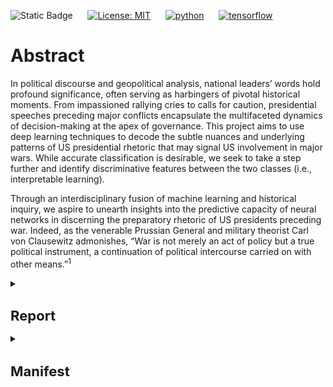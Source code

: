 ![Static Badge](https://img.shields.io/badge/Repo_Status%3A-Final_Release-blue?style=flat&logo=data%3Aimage%2Fpng%3Bbase64%2CiVBORw0KGgoAAAANSUhEUgAAAC0AAAAiCAMAAAD8kqB9AAAClFBMVEUAAAD%2F%2F%2F%2FBYzTCysr2WxvyQRLnSibjUy3VZSLbQyvSjHHIjEX5%2F%2F%2F5%2B%2FvIz9D8%2F%2F%2F4WhryWRz3QBHxUR7ySh%2FxbBjsTiHwbxnnTCXVQiz96eTg4N%2Fd3dzL0tH0XDPFzc32SRv0UB%2F3WRr4XRn1SR32VBv1Uhz0TB71URz0QBDySh3%2FYAP4ZxT1YxnwXRz0ZxnvTh7vVR7yPhDxQhfrTB%2FcVCLfRSzUUCfdPCbLciPQOjLu8fHc5OXn5eT85uHj4uHY19bKt6%2F3WBv2Uhv0WS%2F1TSDyWjT0Sx33XBr3Vhv0Vxz3XRr3Xhr1Uhv0Ux30SRv0Whv3Yhn2Xhr0UhzzPg%2F2RBb0Tx7zPg%2FzPg7zUR33YxjyTh%2F7XgL6WQDxTh%2FwVB%2F3Pw%2FzPA3wTh7zYRv1aBntTCDxXhzrTx%2FwSh7oYCDxaxjuTiDmSyHsWR7rPxnoQiXnchrmehr%2B9%2FTs7%2FD%2B7unW2djQ19jm2dbHxcLKuLD3v6%2FJrKL1SRvvelv25ePBxML7aRfg7%2FbS5ezY7PDA1t32VBv2UBz0SR70QxT0QxT0QxT2VRv1VRz3Yhn1Sx34VRvyTB%2F1Sh71Rhj2Uhz2TBj3YRn3Yxn1RBb5ZBfxTB%2F2ZBn7Zgz4Zhj4QhPuWB30ZBrySR3yXhzvSyDvWRv3PxDvTR%2F0WRzyYhvyPQ32aRryahrvViDuYhnxQRPzbRrsRh%2FYXSPuchnrcxjRp5vqbEr5v6%2F0cU3wWDD849vQqqD3pI32n4b2moDfhmznlmTocVD0XjX5Vhrl5ubKtKvirZ%2FPpprTpZbWnI%2F8q3z2lnv4lHn5pXXwn27fhGrfgmjlkF%2F5klzmclPjcFD1bUn0Z0Ptd0H3bDb0VCr0WyT4WRn7YRf4PQvBMCeZAAAAs3RSTlMA%2FQj72VQnHBIPBgX%2B%2Fv78%2BKqajGI0LyolBv7%2B%2Fv79%2FPX09PTu287Cv7%2B1oqCTi394c1pONCIYFRINCv7%2B%2Fv7%2B%2Fv79%2Ffv39fHw7evp4uHS0M%2FMysXFwbq4s7Cwq6SimpGQgX59eHJoYFlRUElHRD8sGRX%2B%2Fv7%2B%2Fv7%2B%2Fv7%2B%2Fv38%2FPv6%2Bvn57u3p4%2BLd19bV0tLNzcrIwsC5trSnp6eioJ%2Bem5uVlZWRkIiDbmlcS0tEOTQjHZlkpy4AAAI7SURBVDjLYqAPyBHU0Y6NjZlvCuZxLp%2BtrR2jI5iOS7nWjX2nT1xQ5ARzuKdc3Xf%2BzDV%2Fdlyq2dt3NvHbqUhAzJ50vKWxzi0Pt1sSttRLM25bAWYbbXd0YDwVgcflEirH%2BHi2dpoBmVyhe%2BWtd7isBTLxGM4MNDyRQZKBdXtlKf%2FJCLzBwua%2BGWh4BzsDE8RoY%2FyhuGQLsz3%2F5USg0Y4yjHvCufCrZlPYLMuztYt9%2Bjk%2BXjs5Y0JRJAQ0nHFbiNthaaDRQD4RhlfdPsvHKyXHSjj%2BhfYz2xbVVtsw7tbkIqxaAmg4b3kFwmjChh%2BSgRhNGIi57iyTKS45YIRDHiAONMMvyjvw70Iz2hzOMs3kQDX8qI3UARRXc2duQJLXW4MsN%2FdS864QJiQBUb1cZHnTeQvFETwTxSNXkFxdoCdoguZ2wwDdjXDOguvqcKMLkwOEOTG8mh%2FpoysOM7xGBMrapM8SnIM1aDL8PGat4waxJFPZIe7V9fZNlcQRklYiagKB%2BqLcEJ74yqlKqklmeGLGyjjSU3laimiB%2BCrAoryVwkTMgYGHUzHIUjMDr1sNPso3BeLZcKpjMmfisEwTzErRiQpUVurXmNgm0Dtjjn7WsuRCDqAMWvj1%2BAWxsHgcdPJUnRwnst6CwVIsQ1ij28vpoAALS5Ca6mIU1aujVaINklp9s%2FMtkEQ52fKCneMN4tzDDNGcsmiCsIZzGoYLcxXVhNW1mNCFLZb6q2MrILO1%2BmZKYPMorlBlIBcAACpxj1lvNSqgAAAAAElFTkSuQmCC&labelColor=%23232D4B&color=%23E57200) &nbsp; &nbsp; &nbsp;[![License: MIT](https://img.shields.io/badge/License-MIT-yellow.svg)](https://opensource.org/licenses/MIT) &nbsp; &nbsp; &nbsp;[![python](https://img.shields.io/badge/Python-3.11-3776AB.svg?style=flat&logo=python&logoColor=white)](https://www.python.org) &nbsp; &nbsp; &nbsp;[![tensorflow](https://img.shields.io/badge/TensorFlow-2.15.0-FF6F00.svg?style=flat&logo=tensorflow)](https://www.tensorflow.org)

# Abstract

In political discourse and geopolitical analysis, national leaders’ words hold profound significance, often serving as harbingers of pivotal historical moments. From impassioned rallying cries to calls for caution, presidential speeches preceding major conflicts encapsulate the multifaceted dynamics of decision-making at the apex of governance. This project aims to use deep learning techniques to decode the subtle nuances and underlying patterns of US presidential rhetoric that may signal US involvement in major wars. While accurate classification is desirable, we seek to take a step further and identify discriminative features between the two classes (i.e., interpretable learning).

Through an interdisciplinary fusion of machine learning and historical inquiry, we aspire to unearth insights into the predictive capacity of neural networks in discerning the preparatory rhetoric of US presidents preceding war. Indeed, as the venerable Prussian General and military theorist Carl von Clausewitz admonishes, “War is not merely an act of policy but a true political instrument, a continuation of political intercourse carried on with other means.”<sup>1</sup>

<details>
<summary><h1 style="font-size: 22px;">Report</h1></summary>


## Table of Contents

<!--ts-->
   * [Introduction](#introduction)
   * [Methods](#methods)
   * [Experiments and Results](#experiments-and-results)
     * [MLP](#mlp)
     * [RNN with LSTM](#rnn-with-lstm)
     * [LSTM with Attention](#lstm-with-attention)
     * [BERT](#BERT)
   * [Interpretable Learning](#interpretable-learning)
   * [Conclusions](#conclusions)
   * [Sources](#sources)
<!--te-->

# Introduction
<a name="introduction"></a>

We aim to shed light on the interplay between the verbiage of national leaders and the inexorable currents of history that they set in motion. In addition to probing the efficacy of deep learning and natural language processing (NLP) while navigating the challenges inherent in the analysis of protracted textual corpora, we endeavor to examine how presidential rhetoric shapes, reflects and occasionally catalyzes the nation’s trajectory toward pivotal global events. We aim to gauge the impact of leaders’ orations on national decisions and international relations, furnishing novel insights and fresh perspectives on matters of global import.

Moreover, this interdisciplinary approach provides valuable tools for policymakers, historians, and the wider public. Deciphering the recurrent motifs within presidential addresses holds the potential to inform prognostication or influence forthcoming events, thereby exemplifying the enduring relevance of Clausewitzian principles in conjunction with contemporary technological innovations. In doing so, it bridges age-old theories with cutting-edge methodologies, fostering a more comprehensive understanding of how leaders adeptly frame their rhetoric to galvanize support for political endeavors. While impressive accuracy warrants attention and is important for a classification task as important as ours, we seek to make our model results interpretable; deep neural networks for classification are, to most, black boxes; we plan to use interpretable learning techniques to shed insight on how/why our models predict as they do.

# Methods
<a name="methods"></a>

The data for this project comes from Kaggle, but the author scraped the data from The Miller Center at the University of Virginia.<sup>2</sup> We added a column to the dataset that represents our binary categorical response variable (War), indicating whether the US entered a major war within one year of the president’s speech. We encode an observation’s value for the War variable as 1 if the US entered a major war within one year of the president’s speech; otherwise, we encode the observation’s value for the War variable as 0. We derived wars’ start dates from the US Congressional Research Service.<sup>3</sup>

We perform some slight cleaning and preprocessing to set up the data for modeling. First, we checked for null values and found one missing transcript for a speech delivered by Thomas Jefferson on Nov. 8, 1808; we found the transcript via the Miller Center and added it to the dataset. Next, because the first war we consider (First Barbary War) started in 1801, we filter the dataset to speeches dated after 1800. 

Several transcripts end with the president’s signature; we remove the signature text from the transcripts column given that the president is identifiable from the president column and that text is not important for our modeling purposes. The transcripts also contain instances of long integers and floating point numbers when a president describes various treasury and debt statistics, for example. We remove floating point numbers and integers from the transcripts. Additionally, we convert the transcripts to lowercase and remove punctuation.

After cleaning the data and adding our response variable, the dataset contains 964 observations and exhibits significant class imbalance. There are 883 observations classified as War = 0 and 81 classified as War = 1; roughly 92% of the speeches were not delivered within one year of the US entering a major war. We use the Synthetic Minority Over-sampling Technique (SMOTE) to balance the classes, and, as the authors suggest, we combine SMOTE with random undersampling of the majority class.<sup>4</sup> We combine these transformations into a single pipeline.

With the classes relatively balanced and the text minimally cleaned, we now convert the text data into a format suitable for our modeling purposes.

We leverage a pre-trained Bidirectional Encoder Representations from Transformers (BERT) model to tokenize and vectorize the raw text data, converting the speeches into fixed-length vectors that we pass as inputs to our models.<sup>5</sup> We experiment with various model architectures using a binary cross entropy loss function, and we evaluate model performance across accuracy, F1-Score, and Area Under the Receiver Operating Characteristic Curve (AUC-ROC). The models train on 80% of the data; we use half of the remaining 20% for validation and half for testing. We trained each model for ten epochs using batches of size 32.

We battled with shape mismatches when trying to feed the vectorized representations into the BERT model because we stacked the predictor features before applying the resampling pipeline, so we set up a separate pipeline to transform the text data for BERT. In this second pipeline, we use the same approach as before, but we append the input IDs and attention masks to lists so they can be directly accessed during training and evaluation.

The models we experiment with include:

1) Multilayer Perceptron (MLP)
   
2) Recurrent Neural Network (RNN) with Long Short-Term Memory (LSTM)

3) LSTM with Attention
   
4) BERT

# Experiments and Results
<a name="modeling-experiments"></a>

This section describes our models, interpretable learning approaches, and results.

## MLP
<a name="mlp"></a>

Our MLP consists of two dense hidden layers with ReLU activation followed by dropout regularization and an output layer with a sigmoid activation function. We apply L2 regularization of 0.01 to the kernel weights in all dense layers to prevent overfitting. When compiling the model, we use the Stochastic Gradient Descent optimizer with a learning rate of 0.001 and Nesterov momentum of 0.99.

<div align="center">
    <img src="images/mlp.png">
</div>
<p align="center">

The MLP performs relatively well; the training and validation accuracy steadily improve, for the most part, and surpass 0.7 by epoch ten, and the training and validation loss steadily decrease.

## RNN with LSTM
<a name="rnn-with-lstm"></a>

In our second model, we reshape the input data to include a timestep dimension before it’s fed into the LSTM layer, allowing the model to effectively capture temporal dependencies in the input data. With 128 units, the LSTM layer utilizes hyperbolic tangent activation, Glorot uniform, and orthogonal initializers, along with dropout of 0.1 and recurrent dropout of 0.1 for regularization. Next comes a densely connected layer consisting of 64 units with ReLU activation, He normal initialization, and L2 regularization of 0.1. We added a dropout layer to apply further regularization and mitigate overfitting. Given that we’re performing binary classification, the final layer is a dense output layer with a sigmoid activation function. We apply L2 regularization to the kernel weights in both dense layers to further prevent overfitting. When compiling the model, we use the Adam optimizer with a learning rate of 0.001.

<div align="center">
    <img src="images/rnn_lstm.png">
</div>
<p align="center">

The RNN architecture with an LSTM layer performs better than the MLP; although the training and validation accuracy fluctuate somewhat, they steadily increase and reach over 0.9 by epoch ten. The training and validation loss steadily decrease across epochs. 

## LSTM with Attention
<a name="lstm-with-attention"></a>

This model architecture is the same as the previous model except that it includes a custom attention layer between the LSTM layer and the first dense layer that dynamically weighs the input sequence elements based on their importance. As with the second model, we use the Adam optimizer with a learning rate of 0.001.

<div align="center">
    <img src="images/lstm_attn.png">
</div>
<p align="center">

Adding the attention layer seems to have improved performance compared to the previous two models. We observe the training and validation accuracy increasing steadily, except for a drop in validation accuracy in epoch nine. The training and validation loss decrease steadily and barely diverge.

## BERT
<a name="BERT"></a>

The fourth model, fine-tuned on our dataset, utilizes self-attention mechanisms to process and analyze text segments in relation to their broader context within each speech. In training this model, we switch from the binary cross-entropy loss function to sparse categorical cross-entropy and use the Adam optimizer, specifying several hyperparameter values:

* learning rate = 3e-7
* β1 = 0.9
* β2 = 0.999
* ε = 1e-08
* clipnorm = 2.0

<div align="center">
    <img src="images/bert.png">
</div>
<p align="center">

The fine-tuned BERT model performs well; the training and validation accuracy increase over the first few epochs but remain nearly constant thereafter, while the training and validation loss drop consistently.

---

The RNNs and BERT perform best on the training and validation sets, at least in terms of training and validation accuracy. BERT quickly reaches training and validation accuracy of over 0.9, while the RNNs take longer to get there. However, BERT takes much longer to train. Next, we use AUC-ROC and F1-Scores to compare model performance on the test dataset.

<div align="center">
    <img src="images/model_comp.png">
</div>
<p align="center">

The RNNs and BERT all achieve AUC-ROC values over 0.9, although the LSTM with Attention has the highest value at 0.982, and the RNN with LSTM slightly outperforms the others in terms of F1-Score, achieving 0.929. The MLP achieves a comparatively decent AUC-ROC but a much lower F1-Score, indicating that the classifier performs poorly when attaching heightened importance to false positives
and false negatives.

# Interpretable Learning
<a name="interpretable-learning"></a>

While accurate classification is desirable, we also try to identify discriminative features between the two classes. We use three approaches to help interpret our models and results. 

In our first approach, we extract and analyze the attention weights from our third model. To do so, we create another model using the Model class, specifying the same inputs as our third model but setting the output to that of the attention layer. This allows us to extract the attention weights, providing insights into how the attention mechanism weighs different parts of the input sequence.

<div align="center">
    <img src="images/attn_weights.png">
</div>
<p align="center">

The x-axis of the distribution plot above represents mean attention weights, which indicate the average importance that the attention mechanism assigned to different pieces of the input sequences. The y-axis represents the frequency of sequences with a particular mean attention weight. The plot allows us to compare the mean attention weight distributions between the two classes; we observe some overlap but reasonably clear separation between the distributions of mean attention weights for the two classes, suggesting that the attention mechanism effectively captures differences between the classes.

For our second approach, we use the Local Interpretable Modeling-agnostic Explanations (LIME) package to help explain predictions from our second model.<sup>6</sup> Approximating our complex model via a local linear explanation model enables us to analyze and visualize the influence of individual features on prediction outcomes, helping identify key attributes that distinguish between classes and providing a basis for deeper analysis and justification of the model’s decisions.

<div align="center">
    <img src="images/lime.png">
</div>
<p align="center">

The chart above shows the dimensions that contributed most to a single prediction from the model; the bars indicate magnitude and whether the feature influenced the model toward or away from a prediction of War = 1. Investigating local explanations can provide insight into whether or not the model’s decisions align with human decision-making.

The third way we add interpretability is by employing the SHapley Additive exPlanations (SHAP) package to visualize feature importance values from the second model.<sup>7</sup> In contrast with LIME, SHAP values explain how features affect a model globally.

<div align="center">
    <img src="images/shap.png">
</div>
<p align="center">

The visualization illustrates the most influential features SHAP identified for our second model, ranked by the largest mean magnitude associated with war predictions. By comparing SHAP with LIME, we observe that the key features influencing local predictions often differ significantly from those impacting global outcomes. This contrast highlights the unique insights each method brings to model interpretability.

# Conclusions
<a name="conclusions"></a>

Our experiments not only demonstrate the potential for deep learning techniques to reveal patterns in US presidential rhetoric but also hint at their predictive power in determining involvement in future wars. The diverse neural network architectures we constructed and the pre-trained BERT model we utilized show that gated RNNs and transformer-based architectures can accurately classify text inputs of varying lengths, even in the face of extensive raw texts.

## Future Research
<a name="future-research"></a>

Exciting avenues for future research in this area could include experimentation with more advanced transformer models for classification as well as different language encoding techniques, such as sub-word tokenization. These explorations hold the promise of further enhancing our understanding and application of deep learning in text analysis.

Given that the texts of presidential speeches are longer, future research can experiment with emerging techniques to overcome the input sequence length limitation of powerful transformer-based models like BERT. BERT’s self-attention mechanism, for example, can process a maximum of 512 tokens. Overcoming such limitations requires careful preprocessing; for instance, researchers have explored employing truncation, chunking, etc.<sup>8</sup> Other newer approaches, like BigBird and Longformer, use sparse attention mechanisms with larger maximum token limits, and others explore fine-tuning BERT to work with longer text data, including ChunkBERT and BERT For Longer Texts (BELT).<sup>9,10</sup> Future research on our topic of focus would benefit from experimenting with similar approaches and evaluating model performance when the inputs capture most, if not all, of the longer-form texts.

Research has shown that the structure of the BERT-based gated approaches, which use a fully connected encoding unit and apply the gate mechanism to update state memory, are computationally inefficient given the quadratic time complexity of applying self-attention in long-text modeling. A recent paper proposes addressing these issues using what the authors refer to as a Recurrent Attention Network (RAN).<sup>11</sup> The RAN model uses positional multi-head self-attention on local windows for dependency extraction and employs a Global Perception Cell (GPC) vector to propagate information across windows, concatenated with tokens in subsequent windows. The GPC vector acts as a window-level contextual representation and maintains long-distance memory, enhancing local and global understanding. Additionally, a memory review mechanism allows the GPC vector from the last window to serve as a document-level representation for classification tasks. Thus, future research on our topic of interest might look to leverage similarly powerful transformer-based models while optimizing efficiency.

There is much room for improving interpretability in the field of deep learning generally but more specifically in the context of these larger models. Researchers recently developed an approach called ProtoryNet, which makes predictions by finding the most similar prototype for each sentence in a sequence and feeding an RNN backbone with the proximity of each sentence of the corresponding active prototype. The RNN backbone then captures the temporal pattern of the prototypes, which the authors refer to as ‘prototype trajectories.’ These trajectories enable intuitive, find-grained interpretation of the RNN model’s reasoning process.<sup>12</sup> Future research in long-text modeling (among other topics) might try to leverage ProtoryNet and other emergent approaches to increase model explainability and shine some light on the ‘black box’ of these models’ decision-making.

If we were to spend more time and expand our analysis, we would leverage the Party variable to examine whether partisan differences exist in war rhetoric or if any differentiable patterns exist when including party affiliation as an input feature. Another way we might augment our research is by including speeches from the leaders of many countries operating under differing government structures with varying degrees of openness. The context would change slightly in that, for the current study, we operate under the assumption that US presidents need to get buy-in from citizens and massage the national psyche to support their cause; otherwise, the president risks losing power. The same assumption would likely not hold, or at least would need to be adjusted, for authoritarian regimes. Expanding the dataset to include speeches from different countries with different forms of government may open interesting avenues for future research into national leaders’ rhetoric and accountability.

<details>
<summary><h2 style="font-size: 18px;">Sources</h2></summary>
<a name="sources"></a>

[1]: von Clausewitz, C. (1997). On War (J. J. Graham, Trans.). Wordsworth Editions.

[2]: Lilleberg, J. (2020). United States presidential speeches. Kaggle. https://www.kaggle.com/datasets/littleotter/united-states-presidential-speeches. Data scraped from The Miller Center at the University of Virginia, https://millercenter.org/the-presidency/presidential-speeches.

[3]: Barbara Salazar Torreon and Carly A. Miller, US Congressional Research Service. (2024). U.S. Periods of War and Dates of Recent Conflicts, available at https://sgp.fas.org/crs/natsec/RS21405.pdf.

[4]: Nitesh V. Chawla et al., “SMOTE: Synthetic Minority Over-sampling Technique,” Journal of Artificial Intelligence 16 (2002) pp. 321-357.

[5]: Jacob Devlin et al. (2019). BERT: Pre-Training of Deep Bidirectional Transformers for Language Understanding. Proceedings of the 2018 Conference of the North American Chapter of the Association for Computational Linguistics: Human Language Technologies 1.

[6]: Riberio et al., Why Should I Trust You?: Explaining the Predictions of Any Classifier, Proceedings of the 22nd ACM SIGKDD International Conference on Knowledge Discovery and Data Mining (2016), pp. 1135-1144.

[7]: Scott M. Lundberg and Su Lee. (2017). A Unified Approach to Interpreting Model Predictions. In I. Guyon & U. V. Luxburg & S. Bengio & H. Wallach & R. Fergus & S. Vishwanathan & R. Garnett (Eds.), Advances in Neural Information Processing Systems (pp. 4765-4774). Curran Associates, Inc.

[8]: Zican Dong et al. (2022). A Survey on Long Text Modeling with Transformers. ArXiv 2302.14502v1. See also Park et al. (2022). Efficient Classification of Long Documents Using Transformers. ArXiv
2203.11258v1.

[9]: Aman Jaiswal and Evangelos Milios. (2023). Breaking the Token Barrier: Chunking and Convolution for Efficient Longer Text Classification with BERT. ArXiv 2310.2055av1.

[10]: Michal Brzozowski. (2023). Fine-tuning BERT model for arbitrarily long texts Part 1. MIM AI. See also Michal Brzozowski. (2023). Fine-tuning BERT model for arbitrarily long texts, Part 2. MIM AI. For technical documentation, see Michal Brzozowski and Marek Wachnicki. (2023). Welcome to BELT (BERT For Longer Text)’s documentation. MIM AI.

[11]: Xianming Li et al. (2023). Recurrent Attention Networks for Long-text Modeling. Findings of the Association for Computational Linguistics (ACL), pp. 3006-3019.

[12]: Dat Hong et al. (2023). ProtoryNet - Interpretable Text Classification Via Prototype Trajectories. Journal of Machine Learning Research 24, pp. 1-39.

</details>
</details>
<details>
<summary><h1 style="font-size: 22px;">Manifest</h1></summary>
  
<details>
<summary>Python Module Files (helper functions, classes)</summary>
  
### [`BertSeqVect.py`](https://github.com/WD-Scott/WordsofWar/blob/main/Python_Modules/BertSeqVect.py)

This Python module file includes the `BertSequenceVectorizer` class, which we designed to convert input text into vector representations using a pre-trained the Bidirectional Encoder Representations from Transformers (BERT) model.

  * Features:
    
    **BERT-based Vectorization**: Utilizes a pre-trained BERT model to generate vector representations of input text.
    
    **Tokenization**: Employs the BERT tokenizer to tokenize input text before vectorization.
    
    **Customizable Sequence Length**: Allows customization of the maximum length of input sequences for vectorization.
 
  * Usage
    
    Upon instantiation of the `BertSequenceVectorizer` object, the class automatically loads a pre-trained BERT model (bert-base-uncased by default) and its corresponding tokenizer, specifying the maximum length of input sequences for vectorization.

### [`plot_history.py`](https://github.com/WD-Scott/WordsofWar/blob/main/Python_Modules/plot_history.py)

This Python module file contains a helper function for plotting model history (accuracy, validation accuracy, loss, and validation loss).
    
</details>
<br>
<details>
<summary>Jupyter Notebooks</summary>

### [`Cleaning_Data.ipynb`](https://github.com/WD-Scott/WordsofWar/blob/main/Jupyter_Notebooks/Cleaning_Data.ipynb)

The Jupyter Notebook contains the code we used to clean the input data (speeches.csv) and set up the training, testing, and validation sets. In this notebook, we use the pre-trained BERT model and vectorizer (see BertSeqVect.py) to tokenize and vectorize the text data.

### [`EDA.ipynb`](https://github.com/WD-Scott/WordsofWar/blob/main/Jupyter_Notebooks/EDA.ipynb)

This Jupyter Notebook contains code and visualizations from our exploratory data analysis.

### [`Modeling.ipynb`](https://github.com/WD-Scott/WordsofWar/blob/main/Jupyter_Notebooks/Modeling.ipynb)

This Jupyter Notebook contains our code for the modeling experiments. We experiment with three models: (1) MLP, (2) gated RNN (LSTM), (3) the same second model but with Attention mechanisms, and (4) a pre-trained BERT model. After developing these models, we use the third approach to begin exploring various ways to perform interpretable learning to discern how the model differentiates the two classes.
</details>
<br>
<details>
<summary>Data Files</summary>

### [`Speeches_War_Clean.csv`](https://github.com/WD-Scott/WordsofWar/blob/main/Data_Files/Speeches_War_Clean.csv)

This file contains the cleaned data that we use for modeling.

### [`presidential_speeches.csv`](https://github.com/WD-Scott/WordsofWar/blob/main/Data_Files/presidential_speeches.csv)

This file contains the original source data.

### [`X_test.csv`](https://github.com/WD-Scott/WordsofWar/blob/main/Data_Files/X_test.csv)

This file contains the testing features (the vector representations of the input text).

### [`X_train.csv`](https://github.com/WD-Scott/WordsofWar/blob/main/Data_Files/X_train.csv)

This file contains the training features (the vector representations of the input text).

### [`X_val.csv`](https://github.com/WD-Scott/WordsofWar/blob/main/Data_Files/X_val.csv)

This file contains the validation features (the vector representations of the input text).

### [`y_test.csv`](https://github.com/WD-Scott/WordsofWar/blob/main/Data_Files/y_test.csv)

This file contains the testing labels (binary response variable 'War').

### [`y_train.csv`](https://github.com/WD-Scott/WordsofWar/blob/main/Data_Files/y_train.csv)

This file contains the training labels (binary response variable 'War').

### [`y_val.csv`](https://github.com/WD-Scott/WordsofWar/blob/main/Data_Files/y_val.csv)

This file contains the validation labels (binary response variable 'War').
</details>
</details>
